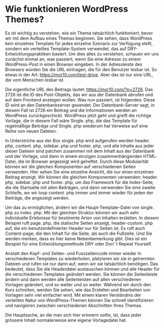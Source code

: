 # Wie funktionieren WordPress Themes?

Es ist wichtig zu verstehen, wie ein Thema tatsächlich funktioniert, bevor wir mit dem Aufbau eines Themas beginnen. Sie sehen, dass WordPress kein einzelnes Template für jedes einzelne Szenario zur Verfügung stellt, sondern ein verteiltes Template-System verwendet, das auf DRY-Entwicklungspraktiken basiert. Um dies alles zu verstehen, schauen wir uns zunächst einmal an, was passiert, wenn Sie eine Adresse zu einem WordPress-Post in einen Browser eingeben. In der Adressleiste des Browsers würden Sie die URL eintragen, die für den Benutzer lesbar ist. So etwas in der Art: https://mor10.com/test-drive. Aber das ist nur eine URL, die vom Menschen lesbar ist.

Die eigentliche URL des Beitrags lautet: https://mor10.com/?p=2726. Das 2726 ist die ID des Post-Objekts, das wir aus der Datenbank abrufen und auf dem Frontend anzeigen wollen. Was nun passiert, ist folgendes: Diese ID wird an den Datenbankserver gesendet. Der Datenbank-Server sagt, in diesem Fall ist 2726 ein Beitrag und die Informationen werden an WordPress zurückgeschickt. WordPress jetzt geht und greift die richtige Vorlage, die in diesem Fall wäre Single. php, die das Template für regelmäßige Beiträge und Single. php wiederum hat Verweise auf eine Reihe von neuen Dateien.

In Unterstriche aus der Box single. php wird aufgerufen werden header. php, content. php, sidebar. php und footer. php, und alle Inhalte aus jeder dieser Dateien sind patchen zusammen mit dem Inhalt aus der Datenbank und der Vorlage, und dann in einem einzigen zusammenhängenden HTML-Datei, die im Browser angezeigt wird geheftet. Durch diese Modularität können wir die gleichen Komponenten auf verschiedenen Seiten verwenden. Hier sehen Sie eine einzelne Ansicht, die nur einen einzelnen Beitrag anzeigt. Wir können die gleichen Komponenten verwenden: header. php, sidebar. php und footer. php, um das Framework für die Index-Seite, die die Startseite mit allen Beiträgen, und dann verwenden Sie eine zweite Schleife, wo wir loop content. php immer und immer wieder für jeden der Beiträge, die angezeigt werden.

Um das zu ermöglichen, ändern wir die Haupt-Template-Datei von single. php zu index. php. Mit der gleichen Struktur können wir auch sehr individuelle Erlebnisse für bestimmte Arten von Inhalten erstellen. In diesem Beispiel ruft page. php, die statische Seiten anzeigt, header-custom. php auf, die ein benutzerdefinierter Header nur für Seiten ist. Es ruft auch Content-page, die den Inhalt für die Seite, als auch die Fußzeile. Und Sie werden merken, dass es hier keine Nebenbemerkung gibt. Dies ist ein Beispiel für eine Entwicklungsmethode DRY oder Don' t Repeat Yourself.

Anstatt den Kopf- und Seiten- und Fusszeilencode immer wieder in verschiedenen Templates zu wiederholen, platzieren wir sie in getrennten Dateien und rufen sie nur dann auf, wenn wir sie tatsächlich benötigen. Das bedeutet, dass Sie die Headerdatei austauschen können und alle Header für die verschiedenen Templates geändert werden. Sie können die Seitenleiste ändern und dann werden alle Seitenleisten auf allen verschiedenen Vorlagen geändert, und so weiter und so weiter. Während wir durch den Kurs schreiten, werden Sie sehen, wie das Erstellen und Bearbeiten von Vorlagen sehr viel einfacher wird. Mit einem klaren Verständnis der verteilten Natur von WordPress-Themen können Sie schnell identifizieren und navigieren zwischen verschiedenen Abschnitten Ihres Themas.

Die Hauptsache, an die man sich hier erinnern sollte, ist, dass jeder grössere Inhalt normalerweise eine eigene Vorlagedatei hat.